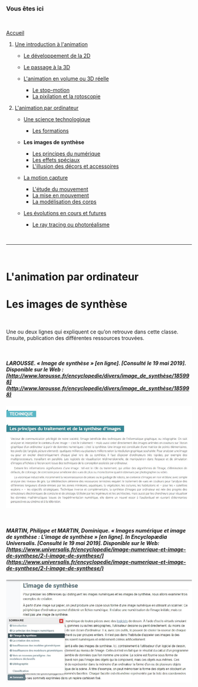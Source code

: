 <br/>

### Vous êtes ici

<br/>

[Accueil](index.md)

1. [Une introduction à l'animation](histoire.md)

    - [Le développement de la 2D](2d.md)
    - [Le passage à la 3D](3d.md)
    - [L'animation en volume ou 3D réelle](envolume.md)
    
        * [Le stop-motion](stopmotion.md)
        * [La pixilation et la rotoscopie](pixilation.md)

2. [L'animation par ordinateur](parordinateur.md)

    - [Une science technologique](science.md)
    
        * [Les formations](formation.md)
    
    - **Les images de synthèse**
    
        * [Les principes du numérique](numerique.md)
        * [Les effets spéciaux](effet.md)
        * [L'illusion des décors et accessoires](decor.md)
        
    - [La motion capture]()
    
        * [L'étude du mouvement]()
        * [La mise en mouvement]()
        * [La modélisation des corps](corps.md)

    - [Les évolutions en cours et futures](evolution.md)
    
        * [Le ray tracing ou photoréalisme]()
        
<br/>

--------------------------------------------------------

<br/>

# L'animation par ordinateur
# Les images de synthèse

<br/>

Une ou deux lignes qui expliquent ce qu’on retrouve dans cette classe. Ensuite, publication des différentes ressources trouvées.

<br/>

##### LAROUSSE.  « Image de synthèse » [en ligne]. [Consulté le 19 mai 2019]. Disponible sur le Web : [http://www.larousse.fr/encyclopedie/divers/image_de_synthèse/185998](http://www.larousse.fr/encyclopedie/divers/image_de_synthèse/185998)

![Encyclopédie Larousse](images/imgsynthese.JPG "Les principes du traitement et de la synthèse d’images")

<br/>

##### MARTIN, Philippe et MARTIN, Dominique. « Images numérique et image de synthèse : L'image de synthèse » [en ligne]. In _Encyclopædia Universalis_. [Consulté le 19 mai 2019]. Disponible sur le Web: [https://www.universalis.fr/encyclopedie/image-numerique-et-image-de-synthese/2-l-image-de-synthese/](https://www.universalis.fr/encyclopedie/image-numerique-et-image-de-synthese/2-l-image-de-synthese/)

![L'image de synthèse](images/imagesynthese.JPG "Image numérique et image de synthèse")

<br/>
